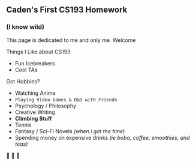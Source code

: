 ## Caden's First CS193 Homework
### (I know wild)

This page is dedicated to me and only me. Welcome

Things I Like about CS193
- Fun Icebreakers
- Cool TAs

Got Hobbies?

- Watching Anime
- `Playing Video Games & D&D with Friends`
- Psychology / Philosophy 
- Creative Writing
- **Climbing Stuff**
- Tennis
- Fantasy / Sci-Fi Novels _(when i got the time)_
- Spending money on expensive drinks _(ie boba, coffee, smoothies, and teas)_


:partying_face: :cowboy_hat_face: :100:
